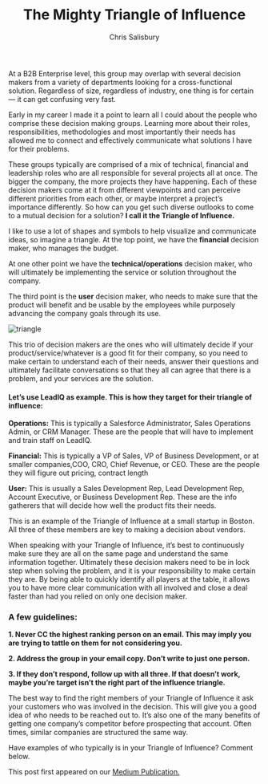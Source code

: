 ﻿---
layout: blog
title: The Mighty Triangle of Influence
description: When it comes to sales, it is often said that it’s not just one person makes the decision, but a group or team that makes them. Depending on the type and size of the company the makeup of this group can vary greatly. If it’s a small business it might be the owner, the book keeper, maybe even the owner’s spouse.
coverImage:
publishDate: Aug 26, 2016

author: Chris Salisbury
authorProfile:  Chris Salisbury is the founder of the FastGrowth Company.
authorImage: /img/chris-salisbury.png
---

At a B2B Enterprise level, this group may overlap with several decision makers from a variety of departments looking for a cross-functional solution. Regardless of size, regardless of industry, one thing is for certain — it can get confusing very fast.

Early in my career I made it a point to learn all I could about the people who comprise these decision making groups. Learning more about their roles, responsibilities, methodologies and most importantly their needs has allowed me to connect and effectively communicate what solutions I have for their problems.

These groups typically are comprised of a mix of technical, financial and leadership roles who are all responsible for several projects all at once. The bigger the company, the more projects they have happening. Each of these decision makers come at it from different viewpoints and can perceive different priorities from each other, or maybe interpret a project’s importance differently. So how can you get such diverse outlooks to come to a mutual decision for a solution? **I call it the Triangle of Influence.**

I like to use a lot of shapes and symbols to help visualize and communicate ideas, so imagine a triangle. At the top point, we have the **financial** decision maker, who manages the budget.

At one other point we have the **technical/operations** decision maker, who will ultimately be implementing the service or solution throughout the company.

The third point is the **user** decision maker, who needs to make sure that the product will benefit and be usable by the employees while purposely advancing the company goals through its use.

![triangle](img/triangle.png)

This trio of decision makers are the ones who will ultimately decide if your product/service/whatever is a good fit for their company, so you need to make certain to understand each of their needs, answer their questions and ultimately facilitate conversations so that they all can agree that there is a problem, and your services are the solution.

#### Let’s use LeadIQ as example. This is how they target for their triangle of influence:

**Operations:** This is typically a Salesforce Administrator, Sales Operations Admin, or CRM Manager. These are the people that will have to implement and train staff on LeadIQ.

**Financial:** This is typically a VP of Sales, VP of Business Development, or at smaller companies,COO, CRO, Chief Revenue, or CEO. These are the people they will figure out pricing, contract length

**User:** This is usually a Sales Development Rep, Lead Development Rep, Account Executive, or Business Development Rep. These are the info gatherers that will decide how well the product fits their needs.

This is an example of the Triangle of Influence at a small startup in Boston. All three of these members are key to making a decision about vendors.

When speaking with your Triangle of Influence, it’s best to continuously make sure they are all on the same page and understand the same information together. Ultimately these decision makers need to be in lock step when solving the problem, and it is your responsibility to make certain they are. By being able to quickly identify all players at the table, it allows you to have more clear communication with all involved and close a deal faster than had you relied on only one decision maker.

### **A few guidelines:**

**1\. Never CC the highest ranking person on an email. This may imply you are trying to tattle on them for not considering you.**

**2\. Address the group in your email copy. Don’t write to just one person.**

**3\. If they don’t respond, follow up with all three. If that doesn’t work, maybe you’re target isn’t the right part of the influence triangle.**

The best way to find the right members of your Triangle of Influence it ask your customers who was involved in the decision. This will give you a good idea of who needs to be reached out to. It’s also one of the many benefits of getting one company’s competitor before prospecting that account. Often times, similar companies are structured the same way.

Have examples of who typically is in your Triangle of Influence? Comment below.

This post first appeared on our [Medium Publication.](https://blog.leadiq.com/the-mighty-triangle-of-influence-55e0d6aea398#.681kn5gpc)